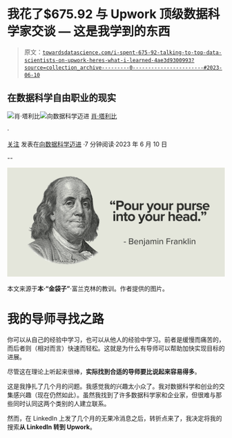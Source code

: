 # 我花了$675.92 与 Upwork 顶级数据科学家交谈 — 这是我学到的东西

> 原文：[`towardsdatascience.com/i-spent-675-92-talking-to-top-data-scientists-on-upwork-heres-what-i-learned-4ae3d9300993?source=collection_archive---------0-----------------------#2023-06-10`](https://towardsdatascience.com/i-spent-675-92-talking-to-top-data-scientists-on-upwork-heres-what-i-learned-4ae3d9300993?source=collection_archive---------0-----------------------#2023-06-10)

## 在数据科学自由职业的现实

[](https://shawhin.medium.com/?source=post_page-----4ae3d9300993--------------------------------)![肖·塔利比](https://shawhin.medium.com/?source=post_page-----4ae3d9300993--------------------------------)[](https://towardsdatascience.com/?source=post_page-----4ae3d9300993--------------------------------)![向数据科学迈进](https://towardsdatascience.com/?source=post_page-----4ae3d9300993--------------------------------) [肖·塔利比](https://shawhin.medium.com/?source=post_page-----4ae3d9300993--------------------------------)

·

[关注](https://medium.com/m/signin?actionUrl=https%3A%2F%2Fmedium.com%2F_%2Fsubscribe%2Fuser%2Ff3998e1cd186&operation=register&redirect=https%3A%2F%2Ftowardsdatascience.com%2Fi-spent-675-92-talking-to-top-data-scientists-on-upwork-heres-what-i-learned-4ae3d9300993&user=Shaw+Talebi&userId=f3998e1cd186&source=post_page-f3998e1cd186----4ae3d9300993---------------------post_header-----------) 发表在[向数据科学迈进](https://towardsdatascience.com/?source=post_page-----4ae3d9300993--------------------------------) ·7 分钟阅读·2023 年 6 月 10 日[](https://medium.com/m/signin?actionUrl=https%3A%2F%2Fmedium.com%2F_%2Fvote%2Ftowards-data-science%2F4ae3d9300993&operation=register&redirect=https%3A%2F%2Ftowardsdatascience.com%2Fi-spent-675-92-talking-to-top-data-scientists-on-upwork-heres-what-i-learned-4ae3d9300993&user=Shaw+Talebi&userId=f3998e1cd186&source=-----4ae3d9300993---------------------clap_footer-----------)

--

[](https://medium.com/m/signin?actionUrl=https%3A%2F%2Fmedium.com%2F_%2Fbookmark%2Fp%2F4ae3d9300993&operation=register&redirect=https%3A%2F%2Ftowardsdatascience.com%2Fi-spent-675-92-talking-to-top-data-scientists-on-upwork-heres-what-i-learned-4ae3d9300993&source=-----4ae3d9300993---------------------bookmark_footer-----------)![](img/390604b07f05ab4ce1afc493b18498d0.png)

本文来源于**本·“金袋子”**·富兰克林的教训。作者提供的图片。

# **我的导师寻找之路**

你可以从自己的经验中学习，也可以从他人的经验中学习。前者是缓慢而痛苦的，而后者则（相对而言）快速而轻松。这就是为什么有导师可以帮助加快实现目标的进展。

尽管这在理论上听起来很棒，**实际找到合适的导师要比说起来容易得多**。

这是我挣扎了几个月的问题。我感觉我的兴趣太小众了。我对数据科学和创业的交集感兴趣（现在仍然如此）。虽然我找到了许多数据科学家和企业家，但很难与那些同时认同这两个类别的人建立联系。

然而，在 LinkedIn 上发了几个月的无果冷消息之后，转折点来了，我决定将我的搜索**从 LinkedIn 转到 Upwork**。
